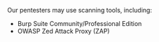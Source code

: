Our pentesters may use scanning tools, including:

- Burp Suite Community/Professional Edition  
- OWASP Zed Attack Proxy (ZAP)  
